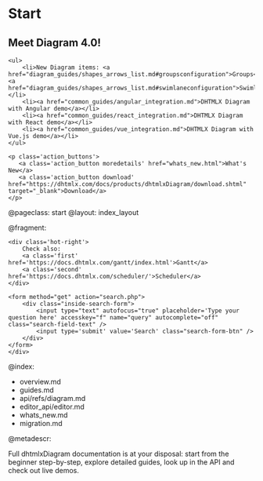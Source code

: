 Start
=====

<div class="newsblock">
    <h2>Meet Diagram 4.0!</h2>
    
    <ul>
        <li>New Diagram items: <a href="diagram_guides/shapes_arrows_list.md#groupsconfiguration">Groups</a>, <a href="diagram_guides/shapes_arrows_list.md#swimlaneconfiguration">Swimlanes</a></li> 
        <li><a href="common_guides/angular_integration.md">DHTMLX Diagram with Angular demo</a></li>
        <li><a href="common_guides/react_integration.md">DHTMLX Diagram with React demo</a></li>       
        <li><a href="common_guides/vue_integration.md">DHTMLX Diagram with Vue.js demo</a></li>       
	</ul>    

    <p class='action_buttons'>
       <a class='action_button moredetails' href="whats_new.html">What's New</a>
       <a class='action_button download' href="https://dhtmlx.com/docs/products/dhtmlxDiagram/download.shtml" target="_blank">Download</a>
    </p>
</div>

<div class='hands'></div>
<div class='tablet'></div>


@pageclass: start
@layout: index_layout

@fragment: <div class='hot-news'>
	<div class='inside-hot'>
    
    <div class='hot-right'>
    	Check also:
    	<a class='first' href='https://docs.dhtmlx.com/gantt/index.html'>Gantt</a>
        <a class='second' href='https://docs.dhtmlx.com/scheduler/'>Scheduler</a>
	</div>
    
    <form method="get" action="search.php">
        <div class="inside-search-form">
            <input type="text" autofocus="true" placeholder='Type your question here' accesskey="f" name="query" autocomplete="off" class="search-field-text" />
            <input type='submit' value='Search' class="search-form-btn" />
        </div>
    </form>
    </div>
</div>

@index:
- overview.md
- guides.md
- api/refs/diagram.md
- editor_api/editor.md
- whats_new.md
- migration.md


@metadescr:

Full dhtmlxDiagram documentation is at your disposal: start from the beginner step-by-step, explore detailed guides, look up in the API and check out live demos.